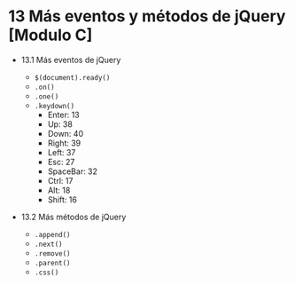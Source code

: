 # 13 Más eventos y métodos de jQuery [Modulo C]

- 13.1 Más eventos de jQuery
   - `$(document).ready()`
   - `.on()`
   - `.one()`
   - `.keydown()`
      - Enter: 13
      - Up: 38
      - Down: 40
      - Right: 39
      - Left: 37
      - Esc: 27
      - SpaceBar: 32
      - Ctrl: 17
      - Alt: 18
      - Shift: 16

- 13.2 Más métodos de jQuery
   - `.append()`
   - `.next()`
   - `.remove()`
   - `.parent()`
   - `.css()`